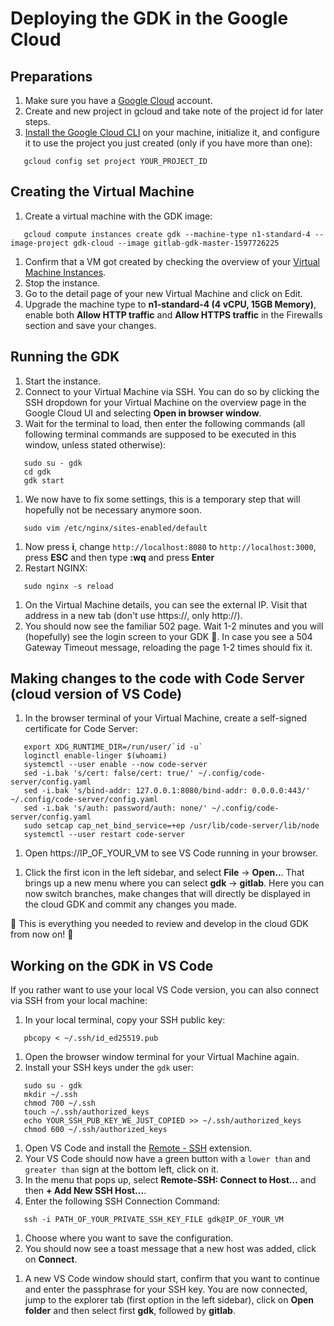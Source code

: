 # Deploying the GDK in the Google Cloud

## Preparations

1. Make sure you have a [Google Cloud](console.cloud.google.com/) account.
1. Create and new project in gcloud and take note of the project id for later steps.
1. [Install the Google Cloud CLI](https://cloud.google.com/sdk/docs/quickstart-macos) on your machine, initialize it, and configure it to use the project you just created (only if you have more than one):

```shell
   gcloud config set project YOUR_PROJECT_ID
```

## Creating the Virtual Machine

1. Create a virtual machine with the GDK image: 

```shell
   gcloud compute instances create gdk --machine-type n1-standard-4 --image-project gdk-cloud --image gitlab-gdk-master-1597726225
```

1. Confirm that a VM got created by checking the overview of your [Virtual Machine Instances](https://console.cloud.google.com/compute/instances).
1. Stop the instance.
1. Go to the detail page of your new Virtual Machine and click on Edit.
1. Upgrade the machine type to **n1-standard-4 (4 vCPU, 15GB Memory)**, enable both **Allow HTTP traffic** and **Allow HTTPS traffic** in the Firewalls section and save your changes.

## Running the GDK

1. Start the instance.
1. Connect to your Virtual Machine via SSH. You can do so by clicking the SSH dropdown for your Virtual Machine on the overview page in the Google Cloud UI and selecting **Open in browser window**.
1. Wait for the terminal to load, then enter the following commands (all following terminal commands are supposed to be executed in this window, unless stated otherwise):

```shell
   sudo su - gdk
   cd gdk
   gdk start
```

1. We now have to fix some settings, this is a temporary step that will hopefully not be necessary anymore soon.

```shell
   sudo vim /etc/nginx/sites-enabled/default
```

1. Now press **i**, change `http://localhost:8080` to `http://localhost:3000`, press **ESC** and then type **:wq** and press **Enter**
1. Restart NGINX:

```shell
   sudo nginx -s reload
```

1. On the Virtual Machine details, you can see the external IP. Visit that address in a new tab (don't use https://, only http://).
1. You should now see the familiar 502 page. Wait 1-2 minutes and you will (hopefully) see the login screen to your GDK 🎉. In case you see a 504 Gateway Timeout message, reloading the page 1-2 times should fix it.

## Making changes to the code with Code Server (cloud version of VS Code)

1. In the browser terminal of your Virtual Machine, create a self-signed certificate for Code Server:

```shell
   export XDG_RUNTIME_DIR=/run/user/`id -u`
   loginctl enable-linger $(whoami)
   systemctl --user enable --now code-server
   sed -i.bak 's/cert: false/cert: true/' ~/.config/code-server/config.yaml
   sed -i.bak 's/bind-addr: 127.0.0.1:8080/bind-addr: 0.0.0.0:443/' ~/.config/code-server/config.yaml
   sed -i.bak 's/auth: password/auth: none/' ~/.config/code-server/config.yaml
   sudo setcap cap_net_bind_service=+ep /usr/lib/code-server/lib/node
   systemctl --user restart code-server
```
<!-- markdownlint-disable MD034 -->
1. Open https://IP_OF_YOUR_VM to see VS Code running in your browser.
<!-- markdownlint-enable MD034 -->
<!-- markdownlint-disable MD044 -->
1. Click the first icon in the left sidebar, and select **File** -> **Open..**. That brings up a new menu where you can select **gdk** -> **gitlab**. Here you can now switch branches, make changes that will directly be displayed in the cloud GDK and commit any changes you made.
<!-- markdownlint-enable MD044 -->

🎉 This is everything you needed to review and develop in the cloud GDK from now on! 🦊

## Working on the GDK in VS Code

If you rather want to use your local VS Code version, you can also connect via SSH from your local machine:

1. In your local terminal, copy your SSH public key:

```shell
   pbcopy < ~/.ssh/id_ed25519.pub
```

1. Open the browser window terminal for your Virtual Machine again.
1. Install your SSH keys under the `gdk` user:

```shell
   sudo su - gdk
   mkdir ~/.ssh
   chmod 700 ~/.ssh
   touch ~/.ssh/authorized_keys
   echo YOUR_SSH_PUB_KEY_WE_JUST_COPIED >> ~/.ssh/authorized_keys
   chmod 600 ~/.ssh/authorized_keys
```

1. Open VS Code and install the [Remote - SSH](https://marketplace.visualstudio.com/items?itemName=ms-vscode-remote.remote-ssh) extension. 
1. Your VS Code should now have a green button with a `lower than` and `greater than` sign at the bottom left, click on it.
1. In the menu that pops up, select **Remote-SSH: Connect to Host...** and then **+ Add New SSH Host...**.
1. Enter the following SSH Connection Command:

```shell
   ssh -i PATH_OF_YOUR_PRIVATE_SSH_KEY_FILE gdk@IP_OF_YOUR_VM
```

1. Choose where you want to save the configuration.
1. You should now see a toast message that a new host was added, click on **Connect**.
<!-- markdownlint-disable MD044 -->
1. A new VS Code window should start, confirm that you want to continue and enter the passphrase for your SSH key. You are now connected, jump to the explorer tab (first option in the left sidebar), click on **Open folder** and then select first **gdk**, followed by **gitlab**.
<!-- markdownlint-enable MD044 -->

